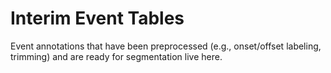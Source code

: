 # Interim Event Tables

Event annotations that have been preprocessed (e.g., onset/offset labeling, trimming) and are ready for segmentation live here.
